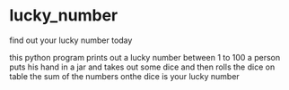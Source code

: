 # lucky_number
find out your lucky number today

this python program prints out a lucky number between 1 to 100
a person puts his hand in a jar and takes out some dice
and then rolls the dice on table
the sum of the numbers onthe dice is your lucky number
